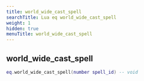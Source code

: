 ```yaml
---
title: world_wide_cast_spell
searchTitle: Lua eq world_wide_cast_spell
weight: 1
hidden: true
menuTitle: world_wide_cast_spell
---
```

## world_wide_cast_spell
```lua
eq.world_wide_cast_spell(number spell_id) -- void
```